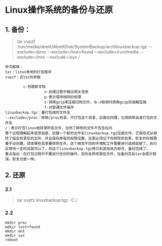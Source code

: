 # Linux操作系统的备份与还原
 
## 1. 备份：

> tar cvpzf /run/media/abelit/AbelitDisk/SystemBackup/archlinuxbackup.tgz --exclude=/proc --exclude=/lost+found --exclude=/run/media --exclude=/mnt --exclude=/sys / 

```
命令解释：
tar：linux常用的打包程序
cvpzf：式tar的参数
 
　　　　　c-创建新文档
                  v-处理过程中输出相关信息
                  p-表示保持相同的权限
                  z-调用gzip来压缩归档文件，与-x联用时调用gzip完成解压缩
                  f-对普通文件操作
linuxbackup.tgz：要打包成的文件名
--exclude=/proc：排除/proc目录，不打包这个目录，后面也同理，记得排除自身打包的文件名
/：表示打包linux根目录所有文件，当然了排除的文件不包含在内
整个过程理解起来意思就是，创建一个新的文件名linuxbackup.tgz压缩文件，它保存式从排除了指定目录后的文件，并且保存原有的权限设置，这里必须记下你排除的目录，恢复的时候需要手动创建。具体哪些目录要排除在外，这个根觉不同的环境和工作需要进行选择就是了。执行后等待一定时间就可以了，将这个linuxbackup.tgz拷贝到其他地方即可，备份完成了。
重点指出：在打包过程中不要进行任何的操作，否则会修改某些文件，在备份完后tar会提示错误。恢复也是一样。
```

## 2. 还原
### 2.1 

>tar xvpfz linuxbackup.tgz -C /  

### 2.2 

```
mkdir proc  
mdkir lost+found  
mkdir mnt   
mkdir sys  
reboot
```
